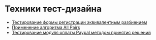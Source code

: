 # Техники тест-дизайна

 - [Тестирование формы регистрации эквивалентным разбиением](https://docs.google.com/spreadsheets/d/1hFSURFBt8sw7Ek3dEre73W4Fd3ZIuv3_/edit?usp=sharing&ouid=113395346112533326169&rtpof=true&sd=true)
 - [Применение алгоритма All Pairs](https://docs.google.com/spreadsheets/d/1Z4O2mokTcXVyWYneMigwVWU4xcf0vJ6A/edit?usp=sharing&ouid=113395346112533326169&rtpof=true&sd=true)
 - [Тестирование модуля оплаты Paypal методом принятия решений](https://docs.google.com/spreadsheets/d/1pd28gsNnqAKQDtf-R2_9b2yDU3INmvqA/edit?usp=sharing&ouid=113395346112533326169&rtpof=true&sd=true)
